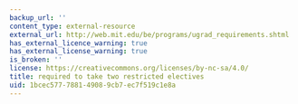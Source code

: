```yaml
---
backup_url: ''
content_type: external-resource
external_url: http://web.mit.edu/be/programs/ugrad_requirements.shtml
has_external_licence_warning: true
has_external_license_warning: true
is_broken: ''
license: https://creativecommons.org/licenses/by-nc-sa/4.0/
title: required to take two restricted electives
uid: 1bcec577-7881-4908-9cb7-ec7f519c1e8a
---
```

